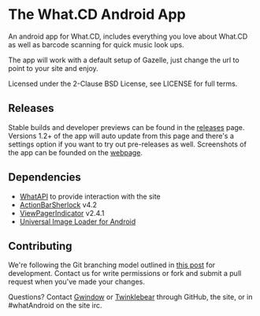 The What.CD Android App
===
An android app for What.CD, includes everything you love about What.CD as well as barcode scanning for quick music look ups.

The app will work with a default setup of Gazelle, just change the url to point to your site and enjoy. 

Licensed under the 2-Clause BSD License, see LICENSE for full terms.

Releases
--
Stable builds and developer previews can be found in the [releases](https://github.com/Gwindow/WhatAndroid/releases) page. Versions 1.2+ of the app will auto update from this page and there's a settings option if you want to try out pre-releases as well.
Screenshots of the app can be founded on the [webpage](http://gwindow.github.io/WhatAndroid/).

Dependencies
--
- [WhatAPI](https://github.com/Gwindow/WhatAPI) to provide interaction with the site
- [ActionBarSherlock](http://actionbarsherlock.com/) v4.2
- [ViewPagerIndicator](http://viewpagerindicator.com/) v2.4.1
- [Universal Image Loader for Android](https://github.com/nostra13/Android-Universal-Image-Loader) 

Contributing
--
We're following the Git branching model outlined in [this post](http://nvie.com/posts/a-successful-git-branching-model/) for development. Contact us for write permissions or fork and submit a pull request when you've made your changes.

Questions? Contact [Gwindow](https://github.com/Gwindow/) or [Twinklebear](https://github.com/Twinklebear) through GitHub, the site, or in #whatAndroid on the site irc.

